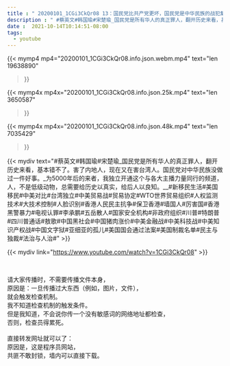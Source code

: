 ```yaml
---
title : " 20200101_1CGi3CkQr08 13：国民党比共产党更坏，国民党是中华民族的战犯集团组织。看了台湾总统选举前的辨论会，专门来提醒一下台湾人。 "
description : " #蔡英文#韩国瑜#宋楚瑜_国民党是所有华人的真正罪人，翻开历史来看，基本错不了。害了内地人，现在又在害台湾人。国民党对中华民族没做过一件好事。_为5000年后的来者，我独立开通这个与各大主播力量同行的频道，人，不是低级动物，总需要给历史以真实，给后人以良知。__#新移民生活#美国移民#中美对比#台湾独立#中美贸易战#贸易协定#WTO世界贸易组织#人权监测技术#大技术控制#人脸识别#香港人民民主抗争#保卫香港#墙国人#厉害国#香港黑警暴力#电视认罪#李承鹏#五岳散人#国家安全机构#非政府组织#川普#特朗普#四川普通话#敖歌#中国黑社会#中国猪肉涨价#中美金融战#中美科技战#中美知识产权战#中国文字狱#亚细亚的孤儿#美国国会通过法案#美国制裁名单#民主与独裁#法治与人治# "
date :  2021-10-14T10:14:51-08:00
tags:
  - youtube
---
```


{{< mymp4 mp4="20200101_1CGi3CkQr08.info.json.webm.mp4" 
text="len 19638890"
>}}

{{< mymp4x  mp4x="20200101_1CGi3CkQr08.info.json.25k.mp4"
text="len 3650587"
>}}

{{< mymp4x  mp4x="20200101_1CGi3CkQr08.info.json.48k.mp4"
text="len 7035429"
>}}


{{< mydiv text="#蔡英文#韩国瑜#宋楚瑜_国民党是所有华人的真正罪人，翻开历史来看，基本错不了。害了内地人，现在又在害台湾人。国民党对中华民族没做过一件好事。_为5000年后的来者，我独立开通这个与各大主播力量同行的频道，人，不是低级动物，总需要给历史以真实，给后人以良知。__#新移民生活#美国移民#中美对比#台湾独立#中美贸易战#贸易协定#WTO世界贸易组织#人权监测技术#大技术控制#人脸识别#香港人民民主抗争#保卫香港#墙国人#厉害国#香港黑警暴力#电视认罪#李承鹏#五岳散人#国家安全机构#非政府组织#川普#特朗普#四川普通话#敖歌#中国黑社会#中国猪肉涨价#中美金融战#中美科技战#中美知识产权战#中国文字狱#亚细亚的孤儿#美国国会通过法案#美国制裁名单#民主与独裁#法治与人治#" >}}
<br>

{{< mydiv link="https://www.youtube.com/watch?v=1CGi3CkQr08" >}}


<br>

请大家传播时，不需要传播文件本身，<br>
原因是：一旦传播过大东西（例如，图片，文件），<br>
就会触发检查机制。<br>
我不知道检查机制的触发条件。<br>
但是我知道，不会说你传一个没有敏感词的网络地址都检查，<br>
否则，检查员得累死。<br><br>
直接转发网址就可以了：<br>
原因是，这是程序员网站，<br>
共匪不敢封锁，墙内可以直接下载。



